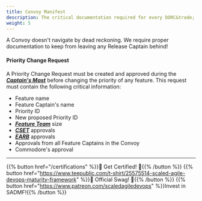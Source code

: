 ```yaml
---
title: Convoy Manifest
description: The critical documentation required for every DORC&trade;
weight: 5
---
```


A Convoy doesn't navigate by dead reckoning. We require proper documentation to keep from leaving any Release Captain behind!

#### Priority Change Request

A Priority Change Request must be created and approved during the *[**Captain's Mast**](/release-convoy/#captains-mast)* before changing the priority of any feature. This request must contain the following critical information:

* Feature name
* Feature Captain's name
* Priority ID
* New proposed Priority ID
* *[**Feature Team**](/organization/#feature-team)* size
* *[**CSET**](/organization/#code-standards-enforcement-team)* approvals
* *[**EARB**](/organization/#enterprise-architecture-review-board)* approvals
* Approvals from all Feature Captains in the Convoy
* Commodore's approval

---

{{% button href="/certifications" %}}🏅 Get Certified! 🏅{{% /button %}}
{{% button href="https://www.teepublic.com/t-shirt/25575514-scaled-agile-devops-maturity-framework" %}}💸 Official Swag! 💸{{% /button %}}
{{% button href="https://www.patreon.com/scaledagiledevops" %}}Invest in SADMF!{{% /button %}}